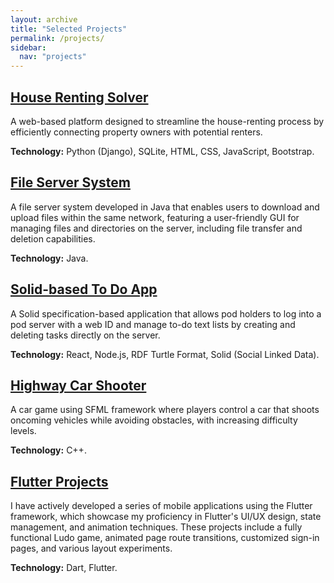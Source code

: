 ```yaml
---
layout: archive
title: "Selected Projects"
permalink: /projects/
sidebar:
  nav: "projects"
---
```


## [House Renting Solver]({https://github.com/gourab98/House-Renting-Solver)

A web-based platform designed to streamline the house-renting process by efficiently connecting property owners with potential renters.

**Technology:** Python (Django), SQLite, HTML, CSS, JavaScript, Bootstrap.

## [File Server System](https://github.com/gourab98/File-Server-System)

A file server system developed in Java that enables users to download and upload files within the same network, featuring a user-friendly GUI for managing files and directories on the server, including file transfer and deletion capabilities.

**Technology:** Java.

## [Solid-based To Do App](https://github.com/gourab98/Solid-to-do-App)

A Solid specification-based application that allows pod holders to log into a pod server with a web ID and manage to-do text lists by creating and deleting tasks directly on the server.

**Technology:** React, Node.js, RDF Turtle Format, Solid (Social Linked Data).

## [Highway Car Shooter](https://github.com/gourab98/Highway-Car-Shooter)

A car game using SFML framework where players control a car that shoots oncoming vehicles while avoiding obstacles, with increasing difficulty levels.

**Technology:** C++.

## [Flutter Projects](https://github.com/gourab98/Flutter_Projects)

I have actively developed a series of mobile applications using the Flutter framework, which showcase my proficiency in Flutter's UI/UX design, state management, and animation techniques. These projects include a fully functional Ludo game, animated page route transitions, customized sign-in pages, and various layout experiments.

**Technology:** Dart, Flutter.